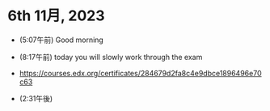 # 6th 11月, 2023
- (5:07午前) Good morning
- (8:17午前) today you will slowly work through the exam

- https://courses.edx.org/certificates/284679d2fa8c4e9dbce1896496e70c63 
- (2:31午後)

